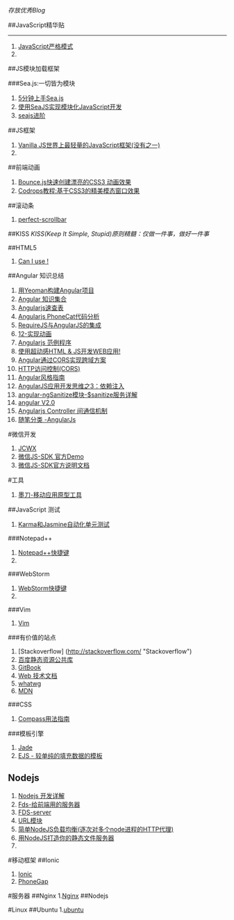 

*存放优秀Blog*
  
##JavaScript精华贴
***
1.  [JavaScript严格模式](http://www.waylau.com/javascript-use-strict-mode/ "JavaScript严格模式")
2.  

     
##JS模块加载框架

###Sea.js:一切皆为模块
1. [5分钟上手Sea.js](http://seajs.org/docs/#quick-start) 
2. [使用SeaJS实现模块化JavaScript开发](http://blog.codinglabs.org/articles/modularized-javascript-with-seajs.html) 
3. [seajs进阶](http://blog.csdn.net/it_man/article/details/8482633)

##JS框架
1. [Vanilla JS世界上最轻量的JavaScript框架(没有之一)](http://segmentfault.net/blog/news/1190000000355277)
2. 


##前端动画
1. [Bounce.js快速创建漂亮的CSS3 动画效果](http://www.cnblogs.com/lhb25/p/create-tasty-css3-animations-time.html) 
2. [Codrops教程:基于CSS3的精美模态窗口效果](http://www.cnblogs.com/lhb25/p/special-effects-with-magic-css3-animations.htm)


##滚动条
1. [perfect-scrollbar](http://noraesae.github.io/perfect-scrollbar/)

##KISS
*KISS(Keep It Simple, Stupid)原则精髓：仅做一件事，做好一件事*



##HTML5
1. [Can I use !](http://www.caniuse.com/ "Can I use !")

##Angular 知识总结

1. [用Yeoman构建Angular项目](http://blog.javachen.com/2015/02/02/build-angularjs-app-with-yeomam "用Yeoman构建Angular项目") 
2. [Angular 知识集合](https://github.com/jmcunningham/AngularJS-Learning/blob/master/ZH-CN.md)
3. [Angularjs速查表](http://www.cheatography.com/proloser/cheat-sheets/angularjs/ "Angularjs速查表")
4. [Angularjs PhoneCat代码分析](http://blog.javachen.com/2015/01/09/angular-phonecat-examples/ "Angularjs PhoneCat代码分析")
5. [RequireJS与AngularJS的集成](http://segmentfault.com/blog/moejser/1190000000492238)
6. [12-实现动画](http://www.dainiao.net/archives/605)
7. [Angularjs 范例程序](http://www.ngnice.com/showcase/#/home/home)
8. [使用超动感HTML & JS开发WEB应用!](http://www.angularjs.cn/A08q)
9. [Angular通过CORS实现跨域方案](http://my.oschina.net/blogshi/blog/303758)
10. [HTTP访问控制(CORS)](https://developer.mozilla.org/zh-CN/docs/Web/HTTP/Access_control_CORS)
11. [Angular风格指南](https://github.com/johnpapa/angular-styleguide/blob/master/i18n/zh-CN.md)
12. [AngularJS应用开发思维之3：依赖注入](http://www.cnblogs.com/xuema/p/4346334.html)
13. [angular-ngSanitize模块-$sanitize服务详解](http://www.cnblogs.com/liulangmao/p/4108255.html)
14. [angular V2.0](https://drive.google.com/drive/u/0/#folders/0B7Ovm8bUYiUDR29iSkEyMk5pVUk)
15. [Angularjs Controller 间通信机制](http://www.cnblogs.com/whitewolf/archive/2013/04/16/3024843.html)
16. [随笔分类 -AngularJs](http://www.cnblogs.com/whitewolf/category/404298.html)

#微信开发
1. [JCWX](https://github.com/JamesYing/JCWX)
2. [微信JS-SDK 官方Demo](http://demo.open.weixin.qq.com/jssdk/#menu-share)
3. [微信JS-SDK官方说明文档](http://mp.weixin.qq.com/wiki/7/aaa137b55fb2e0456bf8dd9148dd613f.html#.E8.8E.B7.E5.8F.96.E2.80.9C.E5.88.86.E4.BA.AB.E5.88.B0.E6.9C.8B.E5.8F.8B.E5.9C.88.E2.80.9D.E6.8C.89.E9.92.AE.E7.82.B9.E5.87.BB.E7.8A.B6.E6.80.81.E5.8F.8A.E8.87.AA.E5.AE.9A.E4.B9.89.E5.88.86.E4.BA.AB.E5.86.85.E5.AE.B9.E6.8E.A5.E5.8F.A3)


#工具
1. [墨刀-移动应用原型工具](https://xn--ebr05n.com/)


##JavaScript 测试
1. [Karma和Jasmine自动化单元测试](http://blog.fens.me/nodejs-karma-jasmine/)



###Notepad++
1. [Notepad++快捷键](http://www.cnblogs.com/albert1017/archive/2012/08/09/2630405.html "Notepad++快捷键")  
2. 
  
###WebStorm  
1. [WebStorm快捷键](http://www.cnblogs.com/piaopiao7891/p/3577291.html)
2. 
  
###Vim 
1. [Vim](http://wiki.ubuntu.org.cn/Vim)

###有价值的站点
1. [Stackoverflow] (http://stackoverflow.com/ "Stackoverflow")
2. [百度静态资源公共库](http://cdn.code.baidu.com/)
3. [GitBook](https://www.gitbook.com/search?q=language%3Azh)
4. [Web 技术文档](https://developer.mozilla.org/zh-CN/docs/Web)
5. [whatwg](https://fetch.spec.whatwg.org/#origin-header)
6. [MDN](https://developer.mozilla.org/zh-CN/docs/Web/HTTP/Access_control_CORS)


###CSS 
1. [Compass用法指南](http://www.ruanyifeng.com/blog/2012/11/compass.html)

###模板引擎
1. [Jade](http://jade-lang.com/) 
2. [EJS - 较单纯的填充数据的模板](http://www.embeddedjs.com/)



## Nodejs 
1. [Nodejs 开发详解](http://www.tup.tsinghua.edu.cn/Resource/tsyz/056313-01.pdf)
2. [Fds-给前端用的服务器](http://www.slideshare.net/xiaojueqq12345/fds-34011400)
3. [FDS-server](http://fd-server.org/)
4. [URL模块](http://0532.gitbooks.io/nodejs/content/url/README.html)
5. [简单NodeJS负载均衡(逐次对多个node进程的HTTP代理)](http://blog.eisneim.com/articles/2014-12-3-nodejs_load_banlancer_using_http_proxy.html)
6. [用NodeJS打造你的静态文件服务器](https://cnodejs.org/topic/4f16442ccae1f4aa27001071)
7. 
  
#移动框架
##Ionic
1. [Ionic](http://ionicframework.com/)
2. [PhoneGap](http://phonegap.com/)


#服务器
##Nginx
1.[Nginx](http://wiki.ubuntu.org.cn/Nginx#.E5.90.AF.E5.8A.A8nginx)
##Nodejs

#Linux
##Ubuntu
1.[ubuntu](http://linux.ubuntu.org.cn/)
